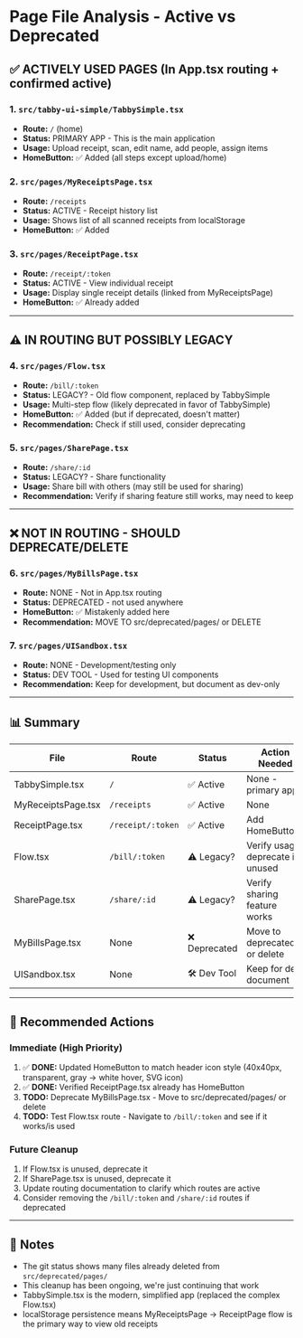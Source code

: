 # Page File Analysis - Active vs Deprecated

## ✅ ACTIVELY USED PAGES (In App.tsx routing + confirmed active)

### 1. `src/tabby-ui-simple/TabbySimple.tsx`
- **Route:** `/` (home)
- **Status:** PRIMARY APP - This is the main application
- **Usage:** Upload receipt, scan, edit name, add people, assign items
- **HomeButton:** ✅ Added (all steps except upload/home)

### 2. `src/pages/MyReceiptsPage.tsx`
- **Route:** `/receipts`
- **Status:** ACTIVE - Receipt history list
- **Usage:** Shows list of all scanned receipts from localStorage
- **HomeButton:** ✅ Added

### 3. `src/pages/ReceiptPage.tsx`
- **Route:** `/receipt/:token`
- **Status:** ACTIVE - View individual receipt
- **Usage:** Display single receipt details (linked from MyReceiptsPage)
- **HomeButton:** ✅ Already added

---

## ⚠️ IN ROUTING BUT POSSIBLY LEGACY

### 4. `src/pages/Flow.tsx`
- **Route:** `/bill/:token`
- **Status:** LEGACY? - Old flow component, replaced by TabbySimple
- **Usage:** Multi-step flow (likely deprecated in favor of TabbySimple)
- **HomeButton:** ✅ Added (but if deprecated, doesn't matter)
- **Recommendation:** Check if still used, consider deprecating

### 5. `src/pages/SharePage.tsx`
- **Route:** `/share/:id`
- **Status:** LEGACY? - Share functionality
- **Usage:** Share bill with others (may still be used for sharing)
- **Recommendation:** Verify if sharing feature still works, may need to keep

---

## ❌ NOT IN ROUTING - SHOULD DEPRECATE/DELETE

### 6. `src/pages/MyBillsPage.tsx`
- **Route:** NONE - Not in App.tsx routing
- **Status:** DEPRECATED - not used anywhere
- **HomeButton:** ✅ Mistakenly added here
- **Recommendation:** MOVE TO src/deprecated/pages/ or DELETE

### 7. `src/pages/UISandbox.tsx`
- **Route:** NONE - Development/testing only
- **Status:** DEV TOOL - Used for testing UI components
- **Recommendation:** Keep for development, but document as dev-only

---

## 📊 Summary

| File | Route | Status | Action Needed |
|------|-------|--------|---------------|
| TabbySimple.tsx | `/` | ✅ Active | None - primary app |
| MyReceiptsPage.tsx | `/receipts` | ✅ Active | None |
| ReceiptPage.tsx | `/receipt/:token` | ✅ Active | Add HomeButton? |
| Flow.tsx | `/bill/:token` | ⚠️ Legacy? | Verify usage, deprecate if unused |
| SharePage.tsx | `/share/:id` | ⚠️ Legacy? | Verify sharing feature works |
| MyBillsPage.tsx | None | ❌ Deprecated | Move to deprecated/ or delete |
| UISandbox.tsx | None | 🛠️ Dev Tool | Keep for dev, document |

---

## 🎯 Recommended Actions

### Immediate (High Priority)
1. ✅ **DONE:** Updated HomeButton to match header icon style (40x40px, transparent, gray → white hover, SVG icon)
2. ✅ **DONE:** Verified ReceiptPage.tsx already has HomeButton
3. **TODO:** Deprecate MyBillsPage.tsx - Move to src/deprecated/pages/ or delete
4. **TODO:** Test Flow.tsx route - Navigate to `/bill/:token` and see if it works/is used

### Future Cleanup
1. If Flow.tsx is unused, deprecate it
2. If SharePage.tsx is unused, deprecate it
3. Update routing documentation to clarify which routes are active
4. Consider removing the `/bill/:token` and `/share/:id` routes if deprecated

---

## 📝 Notes

- The git status shows many files already deleted from `src/deprecated/pages/`
- This cleanup has been ongoing, we're just continuing that work
- TabbySimple.tsx is the modern, simplified app (replaced the complex Flow.tsx)
- localStorage persistence means MyReceiptsPage → ReceiptPage flow is the primary way to view old receipts
